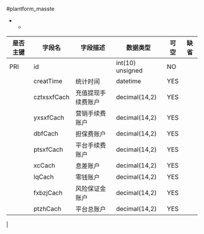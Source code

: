 #plantform_masste
* -
 
|是否主键	|字段名	|字段描述	|数据类型	|可空	|缺省	|
| --------|-----|-----|-----|-----|-----|
|PRI|id||int(10) unsigned|NO||
||creatTime|统计时间|datetime|YES||
||cztxsxfCach|充值提现手续费账户|decimal(14,2)|YES||
||yxsxfCach|营销手续费账户|decimal(14,2)|YES||
||dbfCach|担保费账户|decimal(14,2)|YES||
||ptsxfCach|平台手续费账户|decimal(14,2)|YES||
||xcCach|息差账户|decimal(14,2)|YES||
||lqCach|零钱账户|decimal(14,2)|YES||
||fxbzjCach|风险保证金账户|decimal(14,2)|YES||
||ptzhCach|平台总账户|decimal(14,2)|YES||
|
